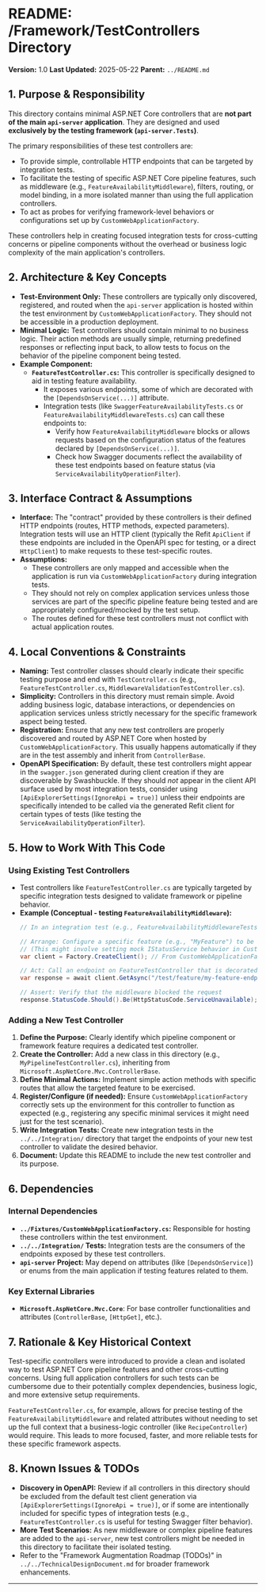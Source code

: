 # README: /Framework/TestControllers Directory

**Version:** 1.0
**Last Updated:** 2025-05-22
**Parent:** `../README.md`

## 1. Purpose & Responsibility

This directory contains minimal ASP.NET Core controllers that are **not part of the main `api-server` application**. They are designed and used **exclusively by the testing framework (`api-server.Tests`)**.

The primary responsibilities of these test controllers are:
* To provide simple, controllable HTTP endpoints that can be targeted by integration tests.
* To facilitate the testing of specific ASP.NET Core pipeline features, such as middleware (e.g., `FeatureAvailabilityMiddleware`), filters, routing, or model binding, in a more isolated manner than using the full application controllers.
* To act as probes for verifying framework-level behaviors or configurations set up by `CustomWebApplicationFactory`.

These controllers help in creating focused integration tests for cross-cutting concerns or pipeline components without the overhead or business logic complexity of the main application's controllers.

## 2. Architecture & Key Concepts

* **Test-Environment Only:** These controllers are typically only discovered, registered, and routed when the `api-server` application is hosted within the test environment by `CustomWebApplicationFactory`. They should not be accessible in a production deployment.
* **Minimal Logic:** Test controllers should contain minimal to no business logic. Their action methods are usually simple, returning predefined responses or reflecting input back, to allow tests to focus on the behavior of the pipeline component being tested.
* **Example Component:**
    * **`FeatureTestController.cs`:** This controller is specifically designed to aid in testing feature availability.
        * It exposes various endpoints, some of which are decorated with the `[DependsOnService(...)]` attribute.
        * Integration tests (like `SwaggerFeatureAvailabilityTests.cs` or `FeatureAvailabilityMiddlewareTests.cs`) can call these endpoints to:
            * Verify how `FeatureAvailabilityMiddleware` blocks or allows requests based on the configuration status of the features declared by `[DependsOnService(...)]`.
            * Check how Swagger documents reflect the availability of these test endpoints based on feature status (via `ServiceAvailabilityOperationFilter`).

## 3. Interface Contract & Assumptions

* **Interface:** The "contract" provided by these controllers is their defined HTTP endpoints (routes, HTTP methods, expected parameters). Integration tests will use an HTTP client (typically the Refit `ApiClient` if these endpoints are included in the OpenAPI spec for testing, or a direct `HttpClient`) to make requests to these test-specific routes.
* **Assumptions:**
    * These controllers are only mapped and accessible when the application is run via `CustomWebApplicationFactory` during integration tests.
    * They should not rely on complex application services unless those services are part of the specific pipeline feature being tested and are appropriately configured/mocked by the test setup.
    * The routes defined for these test controllers must not conflict with actual application routes.

## 4. Local Conventions & Constraints

* **Naming:** Test controller classes should clearly indicate their specific testing purpose and end with `TestController.cs` (e.g., `FeatureTestController.cs`, `MiddlewareValidationTestController.cs`).
* **Simplicity:** Controllers in this directory must remain simple. Avoid adding business logic, database interactions, or dependencies on application services unless strictly necessary for the specific framework aspect being tested.
* **Registration:** Ensure that any new test controllers are properly discovered and routed by ASP.NET Core when hosted by `CustomWebApplicationFactory`. This usually happens automatically if they are in the test assembly and inherit from `ControllerBase`.
* **OpenAPI Specification:** By default, these test controllers might appear in the `swagger.json` generated during client creation if they are discoverable by Swashbuckle. If they should *not* appear in the client API surface used by most integration tests, consider using `[ApiExplorerSettings(IgnoreApi = true)]` unless their endpoints are specifically intended to be called via the generated Refit client for certain types of tests (like testing the `ServiceAvailabilityOperationFilter`).

## 5. How to Work With This Code

### Using Existing Test Controllers

* Test controllers like `FeatureTestController.cs` are typically targeted by specific integration tests designed to validate framework or pipeline behavior.
* **Example (Conceptual - testing `FeatureAvailabilityMiddleware`):**
    ```csharp
    // In an integration test (e.g., FeatureAvailabilityMiddlewareTests.cs)

    // Arrange: Configure a specific feature (e.g., "MyFeature") to be unavailable
    // (This might involve setting mock IStatusService behavior in CustomWebApplicationFactory)
    var client = Factory.CreateClient(); // From CustomWebApplicationFactory

    // Act: Call an endpoint on FeatureTestController that is decorated with [DependsOnService("MyFeature")]
    var response = await client.GetAsync("/test/feature/my-feature-endpoint");

    // Assert: Verify that the middleware blocked the request
    response.StatusCode.Should().Be(HttpStatusCode.ServiceUnavailable);
    ```

### Adding a New Test Controller

1.  **Define the Purpose:** Clearly identify which pipeline component or framework feature requires a dedicated test controller.
2.  **Create the Controller:** Add a new class in this directory (e.g., `MyPipelineTestController.cs`), inheriting from `Microsoft.AspNetCore.Mvc.ControllerBase`.
3.  **Define Minimal Actions:** Implement simple action methods with specific routes that allow the targeted feature to be exercised.
4.  **Register/Configure (if needed):** Ensure `CustomWebApplicationFactory` correctly sets up the environment for this controller to function as expected (e.g., registering any specific minimal services it might need just for the test scenario).
5.  **Write Integration Tests:** Create new integration tests in the `../../Integration/` directory that target the endpoints of your new test controller to validate the desired behavior.
6.  **Document:** Update this README to include the new test controller and its purpose.

## 6. Dependencies

### Internal Dependencies

* **`../Fixtures/CustomWebApplicationFactory.cs`:** Responsible for hosting these controllers within the test environment.
* **`../../Integration/` Tests:** Integration tests are the consumers of the endpoints exposed by these test controllers.
* **`api-server` Project:** May depend on attributes (like `[DependsOnService]`) or enums from the main application if testing features related to them.

### Key External Libraries

* **`Microsoft.AspNetCore.Mvc.Core`**: For base controller functionalities and attributes (`ControllerBase`, `[HttpGet]`, etc.).

## 7. Rationale & Key Historical Context

Test-specific controllers were introduced to provide a clean and isolated way to test ASP.NET Core pipeline features and other cross-cutting concerns. Using full application controllers for such tests can be cumbersome due to their potentially complex dependencies, business logic, and more extensive setup requirements.

`FeatureTestController.cs`, for example, allows for precise testing of the `FeatureAvailabilityMiddleware` and related attributes without needing to set up the full context that a business-logic controller (like `RecipeController`) would require. This leads to more focused, faster, and more reliable tests for these specific framework aspects.

## 8. Known Issues & TODOs

* **Discovery in OpenAPI:** Review if all controllers in this directory should be excluded from the default test client generation via `[ApiExplorerSettings(IgnoreApi = true)]`, or if some are intentionally included for specific types of integration tests (e.g., `FeatureTestController.cs` is useful for testing Swagger filter behavior).
* **More Test Scenarios:** As new middleware or complex pipeline features are added to the `api-server`, new test controllers might be needed in this directory to facilitate their isolated testing.
* Refer to the "Framework Augmentation Roadmap (TODOs)" in `../../TechnicalDesignDocument.md` for broader framework enhancements.

---
